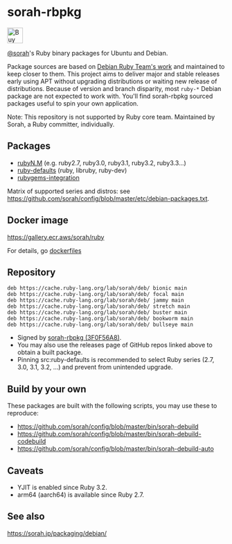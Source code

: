 # sorah-rbpkg

<a href='https://ko-fi.com/J3J8CKMUU' target='_blank'><img height='36' style='border:0px;height:36px;' src='https://cdn.ko-fi.com/cdn/kofi3.png?v=3' border='0' alt='Buy Me a Coffee at ko-fi.com' /></a>

[@sorah](https://github.com/sorah)'s Ruby binary packages for Ubuntu and Debian.


Package sources are based on [Debian Ruby Team's work](https://salsa.debian.org/ruby-team) and maintained to keep closer to them. This project aims to deliver major and stable releases early using APT without upgrading distributions or waiting new release of distributions. Because of version and branch disparity, most `ruby-*` Debian package are not expected to work with. You'll find sorah-rbpkg sourced packages useful to spin your own application.

Note: This repository is not supported by Ruby core team. Maintained by Sorah, a Ruby committer, individually.

## Packages

- [rubyN.M](https://github.com/sorah-rbpkg/ruby) (e.g. ruby2.7, ruby3.0, ruby3.1, ruby3.2, ruby3.3...)
- [ruby-defaults](https://github.com/sorah-rbpkg/ruby-defaults) (ruby, libruby, ruby-dev)
- [rubygems-integration](https://github.com/sorah-rbpkg/rubygems-integration)

Matrix of supported series and distros: see https://github.com/sorah/config/blob/master/etc/debian-packages.txt.

## Docker image

https://gallery.ecr.aws/sorah/ruby

For details, go [dockerfiles](https://github.com/sorah-rbpkg/dockerfiles)

## Repository

```
deb https://cache.ruby-lang.org/lab/sorah/deb/ bionic main
deb https://cache.ruby-lang.org/lab/sorah/deb/ focal main
deb https://cache.ruby-lang.org/lab/sorah/deb/ jammy main
deb https://cache.ruby-lang.org/lab/sorah/deb/ stretch main
deb https://cache.ruby-lang.org/lab/sorah/deb/ buster main
deb https://cache.ruby-lang.org/lab/sorah/deb/ bookworm main
deb https://cache.ruby-lang.org/lab/sorah/deb/ bullseye main
```

- Signed by [sorah-rbpkg (3F0F56A8)](https://sorah.jp/packaging/debian/3F0F56A8.pub.txt).
- You may also use the releases page of GitHub repos linked above to obtain a built package.
- Pinning src:ruby-defaults is recommended to select Ruby series (2.7, 3.0, 3.1, 3.2, ...) and prevent from unintended upgrade.

## Build by your own

These packages are built with the following scripts, you may use these to reproduce:

- https://github.com/sorah/config/blob/master/bin/sorah-debuild
- https://github.com/sorah/config/blob/master/bin/sorah-debuild-codebuild
- https://github.com/sorah/config/blob/master/bin/sorah-debuild-auto

## Caveats

- YJIT is enabled since Ruby 3.2.
- arm64 (aarch64) is available since Ruby 2.7.

## See also

https://sorah.jp/packaging/debian/
